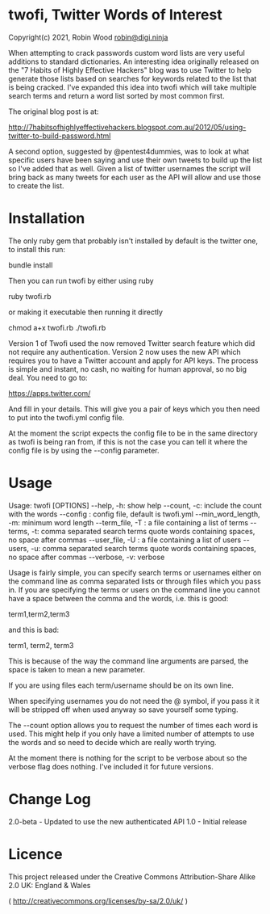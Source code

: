 # twofi, Twitter Words of Interest

Copyright(c) 2021, Robin Wood <robin@digi.ninja>

When attempting to crack passwords custom word lists are very useful additions
to standard dictionaries. An interesting idea originally released on the "7
Habits of Highly Effective Hackers" blog was to use Twitter to help generate
those lists based on searches for keywords related to the list that is being
cracked. I've expanded this idea into twofi which will take multiple search
terms and return a word list sorted by most common first.

The original blog post is at:

http://7habitsofhighlyeffectivehackers.blogspot.com.au/2012/05/using-twitter-to-build-password.html

A second option, suggested by @pentest4dummies, was to look at what specific
users have been saying and use their own tweets to build up the list so I've
added that as well. Given a list of twitter usernames the script will bring back
as many tweets for each user as the API will allow and use those to create the
list.

Installation
============

The only ruby gem that probably isn't installed by default is the twitter one, to
install this run:

bundle install

Then you can run twofi by either using ruby

ruby twofi.rb

or making it executable then running it directly

chmod a+x twofi.rb
./twofi.rb

Version 1 of Twofi used the now removed Twitter search feature which did not
require any authentication. Version 2 now uses the new API which requires you to
have a Twitter account and apply for API keys. The process is simple and
instant, no cash, no waiting for human approval, so no big deal. You need to go
to:

https://apps.twitter.com/

And fill in your details. This will give you a pair of keys which you then need
to put into the twofi.yml config file.


At the moment the script expects the config file to be in the same directory as
twofi is being ran from, if this is not the case you can tell it where the
config file is by using the --config parameter.

Usage
=====

Usage: twofi [OPTIONS]
	--help, -h: show help
	--count, -c: include the count with the words
	--config <file>: config file, default is twofi.yml
	--min_word_length, -m: minimum word length
	--term_file, -T <file>: a file containing a list of terms
	--terms, -t: comma separated search terms
		quote words containing spaces, no space after commas
	--user_file, -U <file>: a file containing a list of users
	--users, -u: comma separated search terms
		quote words containing spaces, no space after commas
	--verbose, -v: verbose

Usage is fairly simple, you can specify search terms or usernames either on the
command line as comma separated lists or through files which you pass in. If you
are specifying the terms or users on the command line you cannot have a space
between the comma and the words, i.e. this is good:

term1,term2,term3

and this is bad:

term1, term2, term3

This is because of the way the command line arguments are parsed, the space
is taken to mean a new parameter.

If you are using files each term/username should be on its own line.

When specifying usernames you do not need the @ symbol, if you pass it it will
be stripped off when used anyway so save yourself some typing.

The --count option allows you to request the number of times each word is used.
This might help if you only have a limited number of attempts to use the words
and so need to decide which are really worth trying.

At the moment there is nothing for the script to be verbose about so the verbose
flag does nothing. I've included it for future versions.

Change Log
==========

2.0-beta - Updated to use the new authenticated API
1.0 - Initial release

Licence
=======
This project released under the Creative Commons Attribution-Share Alike 2.0
UK: England & Wales

( http://creativecommons.org/licenses/by-sa/2.0/uk/ )
